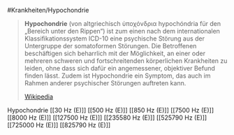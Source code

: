 #Krankheiten/Hypochondrie
> **Hypochondrie** (von altgriechisch ὑποχόνδρια hypochóndria für den „Bereich unter den Rippen“) ist zum einen nach dem internationalen Klassifikationssystem ICD-10 eine psychische Störung aus der Untergruppe der somatoformen Störungen. Die Betroffenen beschäftigen sich beharrlich mit der Möglichkeit, an einer oder mehreren schweren und fortschreitenden körperlichen Krankheiten zu leiden, ohne dass sich dafür ein angemessener, objektiver Befund finden lässt. Zudem ist Hypochondrie ein Symptom, das auch im Rahmen anderer psychischer Störungen auftreten kann.
>
> [Wikipedia](https://de.wikipedia.org/wiki/Hypochondrie)

Hypochondrie
[[30 Hz (E)]]
[[500 Hz (E)]]
[[850 Hz (E)]]
[[7500 Hz (E)]]
[[8000 Hz (E)]]
[[127500 Hz (E)]]
[[235580 Hz (E)]]
[[525790 Hz (E)]]
[[725000 Hz (E)]]
[[825790 Hz (E)]]